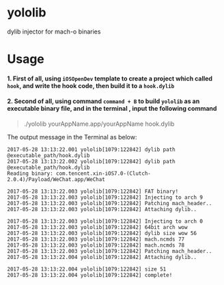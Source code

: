 yololib
=======

dylib injector for mach-o binaries


Usage
============

#### 1. First of all, using `iOSOpenDev` template to create a project which called `hook`, and write the hook code, then build it to a `hook.dylib`

#### 2. Second of all, using command `command + B` to build `yololib` as an executable binary file, and in the terminal , input the following command 
>./yololib yourAppName.app/yourAppName hook.dylib 

The output message in the Terminal as below:
```
2017-05-28 13:13:22.001 yololib[1079:122842] dylib path @executable_path/hook.dylib
2017-05-28 13:13:22.002 yololib[1079:122842] dylib path @executable_path/hook.dylib
Reading binary: com.tencent.xin-iOS7.0-(Clutch-2.0.4)/Payload/WeChat.app/WeChat

2017-05-28 13:13:22.003 yololib[1079:122842] FAT binary!
2017-05-28 13:13:22.003 yololib[1079:122842] Injecting to arch 9
2017-05-28 13:13:22.003 yololib[1079:122842] Patching mach_header..
2017-05-28 13:13:22.003 yololib[1079:122842] Attaching dylib..

2017-05-28 13:13:22.003 yololib[1079:122842] Injecting to arch 0
2017-05-28 13:13:22.003 yololib[1079:122842] 64bit arch wow
2017-05-28 13:13:22.003 yololib[1079:122842] dylib size wow 56
2017-05-28 13:13:22.003 yololib[1079:122842] mach.ncmds 77
2017-05-28 13:13:22.003 yololib[1079:122842] mach.ncmds 78
2017-05-28 13:13:22.003 yololib[1079:122842] Patching mach_header..
2017-05-28 13:13:22.004 yololib[1079:122842] Attaching dylib..

2017-05-28 13:13:22.004 yololib[1079:122842] size 51
2017-05-28 13:13:22.004 yololib[1079:122842] complete!
```
